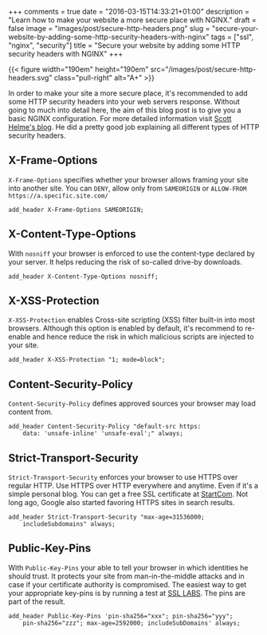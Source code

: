 +++
comments = true
date = "2016-03-15T14:33:21+01:00"
description = "Learn how to make your website a more secure place with NGINX."
draft = false
image = "images/post/secure-http-headers.png"
slug = "secure-your-website-by-adding-some-http-security-headers-with-nginx"
tags = ["ssl", "nginx", "security"]
title = "Secure your website by adding some HTTP security headers with NGINX"
+++

{{< figure width="190em" height="190em" src="/images/post/secure-http-headers.svg" class="pull-right" alt="A+" >}}

In order to make your site a more secure place, it's recommended to add
some HTTP security headers into your web servers response. Without going to much
into detail here, the aim of this blog post is to give you a basic NGINX configuration.
For more detailed information visit [Scott Helme's blog](https://scotthelme.co.uk/).
He did a pretty good job explaining all different types of HTTP security headers.

## X-Frame-Options ##
`X-Frame-Options` specifies whether your browser allows framing your site
into another site. You can `DENY`, allow only from `SAMEORIGIN` or
`ALLOW-FROM https://a.specific.site.com/`

~~~nginx
add_header X-Frame-Options SAMEORIGIN;
~~~

## X-Content-Type-Options ##
With `nosniff` your browser is enforced to use the content-type declared by
your server. It helps reducing the risk of so-called drive-by downloads.

~~~nginx
add_header X-Content-Type-Options nosniff;
~~~

## X-XSS-Protection ##
`X-XSS-Protection` enables Cross-site scripting (XSS) filter built-in into most browsers.
Although this option is enabled by default, it's recommend to re-enable and hence reduce the risk
in which malicious scripts are injected to your site.

~~~nginx
add_header X-XSS-Protection "1; mode=block";
~~~

## Content-Security-Policy ##
`Content-Security-Policy` defines approved sources your browser may load content from.

~~~nginx
add_header Content-Security-Policy "default-src https:
    data: 'unsafe-inline' 'unsafe-eval';" always;
~~~

## Strict-Transport-Security ##
`Strict-Transport-Security` enforces your browser to use HTTPS over regular HTTP.
Use HTTPS over HTTP everywhere and anytime. Even if it's a simple personal blog.
You can get a free SSL certificate at [StartCom](https://www.startssl.com/).
Not long ago, Google also started favoring HTTPS sites in search results.

~~~nginx
add_header Strict-Transport-Security "max-age=31536000;
    includeSubdomains" always;
~~~

## Public-Key-Pins ##
With `Public-Key-Pins` your able to tell your browser in which identities he should trust.
It protects your site from man-in-the-middle attacks and in case if your certificate authority is compromised.
The easiest way to get your appropriate key-pins is by running a test at
[SSL LABS](https://www.ssllabs.com/ssltest/).
The pins are part of the result.

~~~nginx
add_header Public-Key-Pins 'pin-sha256="xxx"; pin-sha256="yyy";
    pin-sha256="zzz"; max-age=2592000; includeSubDomains' always;
~~~